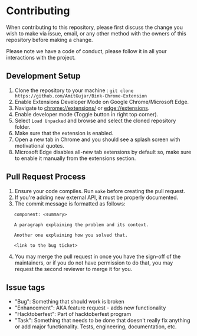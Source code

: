 # Contributing

When contributing to this repository, please first discuss the change you wish to make via issue,
email, or any other method with the owners of this repository before making a change. 

Please note we have a code of conduct, please follow it in all your interactions with the project.
  
## Development Setup
1. Clone the repository to your machine : `git clone https://github.com/AmitGujar/Bink-Chrome-Extension`
2. Enable Extensions Developer Mode on Google Chrome/Microsoft Edge.
3. Navigate to [chrome://extensions/](chrome://extensions/) or [edge://extensions](edge://extensions/).
4. Enable developer mode (Toggle button in right top corner).
5. Select `Load Unpacked` and browse and select the cloned repository folder.
6. Make sure that the extension is enabled.
7. Open a new tab in Chrome and you should see a splash screen with motivational quotes.
8. Microsoft Edge disables all-new tab extensions by default so, make sure to enable it manually from the extensions section.

## Pull Request Process

1. Ensure your code compiles. Run `make` before creating the pull request.
2. If you're adding new external API, it must be properly documented.
3. The commit message is formatted as follows:

```
   component: <summary>

   A paragraph explaining the problem and its context.

   Another one explaining how you solved that.

   <link to the bug ticket>
```

4. You may merge the pull request in once you have the sign-off of the maintainers, or if you
   do not have permission to do that, you may request the second reviewer to merge it for you.

## Issue tags
* "Bug": Something that should work is broken
* "Enhancement": AKA feature request - adds new functionality
* "Hacktoberfest": Part of hacktoberfest program
* "Task": Something that needs to be done that doesn't really fix anything or add major functionality. Tests, engineering, documentation, etc.
